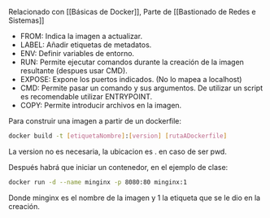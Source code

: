 Relacionado con [[Básicas de Docker]], Parte de [[Bastionado de Redes e Sistemas]]


- FROM: Indica la imagen a actualizar.
- LABEL: Añadir etiquetas de metadatos.
- ENV: Definir variables de entorno.
- RUN: Permite ejecutar comandos durante la creación de la imagen resultante (despues usar CMD).
- EXPOSE: Expone los puertos indicados. (No lo mapea a localhost)
- CMD: Permite pasar un comando y sus argumentos. De utilizar un script es recomendable utilizar ENTRYPOINT.
- COPY: Permite introducir archivos en la imagen.


Para construir una imagen a partir de un dockerfile:

``` bash
docker build -t [etiquetaNombre]:[version] [rutaADockerfile] 
```

La version no es necesaria, la ubicacion es . en caso de ser pwd.

Después habrá que iniciar un contenedor, en el ejemplo de clase:

``` bash
docker run -d --name minginx -p 8080:80 minginx:1
```

Donde minginx es el nombre de la imagen y 1 la etiqueta que se le dio en la creación.

